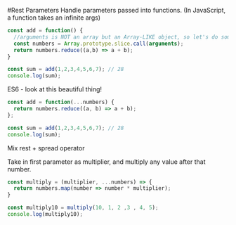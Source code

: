 #Rest Parameters
Handle parameters passed into functions. (In JavaScript, a function takes an infinite args)
```javascript
const add = function() {
  //arguments is NOT an array but an Array-LIKE object, so let's do some dancing first
  const numbers = Array.prototype.slice.call(arguments);
  return numbers.reduce((a,b) => a + b);
}

const sum = add(1,2,3,4,5,6,7); // 28
console.log(sum);

```
ES6 - look at this beautiful thing!
```javascript
const add = function(...numbers) {
  return numbers.reduce((a, b) => a + b);
};

const sum = add(1,2,3,4,5,6,7); // 28
console.log(sum);

```
Mix rest + spread operator

Take in first parameter as multiplier, and multiply any value after that number.
```javascript
const multiply = (multiplier, ...numbers) => {
  return numbers.map(number => number * multiplier);
}

const multiply10 = multiply(10, 1, 2 ,3 , 4, 5);
console.log(multiply10);
```
